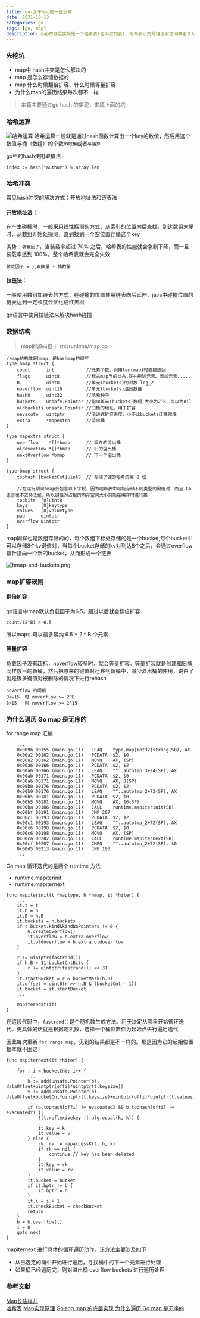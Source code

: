 ```yaml
---
title: go-关于map的一些思考
date: 2021-10-13
categories: go
tags: [go, map]
description: map的底层实现是一个哈希表(也叫散列表)，哈希表示的是键值对之间映射关系
---
```



### 先挖坑
- map中 hash冲突是怎么解决的
- map 是怎么存储数据的
- map 什么时候翻倍扩容、什么时候等量扩容
- 为什么map的遍历结果每次都不一样

> 本篇主要通过go hash 的实现，来填上面的坑

### 哈希运算

![哈希运算](../images/哈希运算.png)
哈希运算一般就是通过hash函数计算出一个key的数值，然后用这个数值与桶（数组）的个数m`取模`或者`与运算`

go中的hash使用取模法
```
index := hash("author") % array.len
```
### 哈希冲突

常见hash冲突的解决方式：开放地址法和链表法

#### 开放地址法：
在产生碰撞时，一般采用线性探测的方式，从索引的位置向后查找，到达数组末尾时，从数组开始处探测，直到找到一个空位置存储这个key

劣势：`装载因子`，当装载率超过 70% 之后，哈希表的性能就会急剧下降，而一旦装载率达到 100%，整个哈希表就会完全失效


```
装载因子 = 元素数量 ÷ 桶数量
```

#### 拉链法：
一般使用数组加链表的方式，在碰撞的位置使用链表向后延伸，java中碰撞位置的链表达到一定长度会优化成红黑树

go语言中使用拉链法来解决hash碰撞

### 数据结构

> map的源码位于 src/runtime/map.go

```golang
//map结构体是hmap，是hashmap的缩写
type hmap struct {
    count      int            //元素个数，调用len(map)时直接返回
    flags      uint8          //标志map当前状态,正在删除元素、添加元素.....
    B          uint8          //单元(buckets)的对数 log_2 
    noverflow  uint16         //单元(buckets)溢出数量
    hash0      uint32         //哈希种子
    buckets    unsafe.Pointer //指向单元(buckets)数组,大小为2^B，可以为nil
    oldbuckets unsafe.Pointer //旧桶的地址，用于扩容
    nevacute   uintptr        //渐进式扩容进度，小于此buckets迁移完成
    extra      *mapextra      //溢出桶
}

type mapextra struct {
    overflow    *[]*bmap      // 现在的溢出桶
    oldoverflow *[]*bmap      // 旧的溢出桶
    nextOverflow *bmap        // 下一个溢出桶
}

type bmap struct {
    tophash [bucketCnt]uint8  // 存储了键的哈希的高 8 位
    
    //在运行期间bmap会包含以下字段，因为哈希表中可能存储不同类型的键值对，而且 Go 语言也不支持泛型，所以键值对占据的内存空间大小只能在编译时进行推
    topbits  [8]uint8
    keys     [8]keytype
    values   [8]valuetype
    pad      uintptr
    overflow uintptr
}
```

map同样也是数组存储的的，每个数组下标处存储的是一个bucket,每个bucket中可以存储8个kv键值对，当每个bucket存储的kv对到达8个之后，会通过overflow指针指向一个新的bucket，从而形成一个链表

![hmap-and-buckets.png](../images/hmap-and-buckets.png)

### map扩容规则

#### 翻倍扩容  
go语言中map默认负载因子为6.5，超过以后就会翻倍扩容
```
count/(2^B) > 6.5  
```
所以map中可以最多容纳 6.5 * 2 ^ B 个元素

#### 等量扩容 
负载因子没有超标，noverflow较多时，就会等量扩容。等量扩容就是创建和旧桶同样数目的新桶，然后把原来的键值对迁移到新桶中，减少溢出桶的使用，说白了就是很多键值对被删除的情况下进行rehash

```
noverflow 的阈值
B<=15  时 noverflow >= 2^B
B>15   时 noverflow >= 2^15
```

### 为什么遍历 Go map 是无序的
for range map 汇编
```
    ...
    0x009b 00155 (main.go:11)   LEAQ    type.map[int32]string(SB), AX
    0x00a2 00162 (main.go:11)   PCDATA  $2, $0
    0x00a2 00162 (main.go:11)   MOVQ    AX, (SP)
    0x00a6 00166 (main.go:11)   PCDATA  $2, $2
    0x00a6 00166 (main.go:11)   LEAQ    ""..autotmp_3+24(SP), AX
    0x00ab 00171 (main.go:11)   PCDATA  $2, $0
    0x00ab 00171 (main.go:11)   MOVQ    AX, 8(SP)
    0x00b0 00176 (main.go:11)   PCDATA  $2, $2
    0x00b0 00176 (main.go:11)   LEAQ    ""..autotmp_2+72(SP), AX
    0x00b5 00181 (main.go:11)   PCDATA  $2, $0
    0x00b5 00181 (main.go:11)   MOVQ    AX, 16(SP)
    0x00ba 00186 (main.go:11)   CALL    runtime.mapiterinit(SB)
    0x00bf 00191 (main.go:11)   JMP 207
    0x00c1 00193 (main.go:11)   PCDATA  $2, $2
    0x00c1 00193 (main.go:11)   LEAQ    ""..autotmp_2+72(SP), AX
    0x00c6 00198 (main.go:11)   PCDATA  $2, $0
    0x00c6 00198 (main.go:11)   MOVQ    AX, (SP)
    0x00ca 00202 (main.go:11)   CALL    runtime.mapiternext(SB)
    0x00cf 00207 (main.go:11)   CMPQ    ""..autotmp_2+72(SP), $0
    0x00d5 00213 (main.go:11)   JNE 193
    ...
```
Go map 循环迭代的是两个 runtime 方法
- runtime.mapiterinit
- runtime.mapiternext

```golang
func mapiterinit(t *maptype, h *hmap, it *hiter) {
    ...
    it.t = t
    it.h = h
    it.B = h.B
    it.buckets = h.buckets
    if t.bucket.kind&kindNoPointers != 0 {
        h.createOverflow()
        it.overflow = h.extra.overflow
        it.oldoverflow = h.extra.oldoverflow
    }

    r := uintptr(fastrand())
    if h.B > 31-bucketCntBits {
        r += uintptr(fastrand()) << 31
    }
    it.startBucket = r & bucketMask(h.B)
    it.offset = uint8(r >> h.B & (bucketCnt - 1))
    it.bucket = it.startBucket
    ...

    mapiternext(it)
}
```
在这段代码中，`fastrand()`是个随机数生成方法。用于决定从哪里开始循环迭代。更具体的话就是根据随机数，选择一个桶位置作为起始点进行遍历迭代

因此每次重新 `for range map`，见到的结果都是不一样的。那是因为它的起始位置根本就不固定！

```golang
func mapiternext(it *hiter) {
    ...
    for ; i < bucketCnt; i++ {
        ...
        k := add(unsafe.Pointer(b), dataOffset+uintptr(offi)*uintptr(t.keysize))
        v := add(unsafe.Pointer(b), dataOffset+bucketCnt*uintptr(t.keysize)+uintptr(offi)*uintptr(t.valuesize))
        ...
        if (b.tophash[offi] != evacuatedX && b.tophash[offi] != evacuatedY) ||
            !(t.reflexivekey || alg.equal(k, k)) {
            ...
            it.key = k
            it.value = v
        } else {
            rk, rv := mapaccessK(t, h, k)
            if rk == nil {
                continue // key has been deleted
            }
            it.key = rk
            it.value = rv
        }
        it.bucket = bucket
        if it.bptr != b { 
            it.bptr = b
        }
        it.i = i + 1
        it.checkBucket = checkBucket
        return
    }
    b = b.overflow(t)
    i = 0
    goto next
}
```
mapiternext 进行具体的循环遍历动作。该方法主要涉及如下：

- 从已选定的桶中开始进行遍历，寻找桶中的下一个元素进行处理
- 如果桶已经遍历完，则对溢出桶 overflow buckets 进行遍历处理


### 参考文献

[Map长啥样儿](https://www.bilibili.com/video/BV1Sp4y1U7dJ)  
[哈希表](https://draveness.me/golang/docs/part2-foundation/ch03-datastructure/golang-hashmap/)
[Map实现原理](https://www.topgoer.com/go%E5%9F%BA%E7%A1%80/Map%E5%AE%9E%E7%8E%B0%E5%8E%9F%E7%90%86.html)
[Golang map 的底层实现](https://www.jianshu.com/p/aa0d4808cbb8)
[为什么遍历 Go map 是无序的](https://www.jianshu.com/p/2fd7064bbe44)  